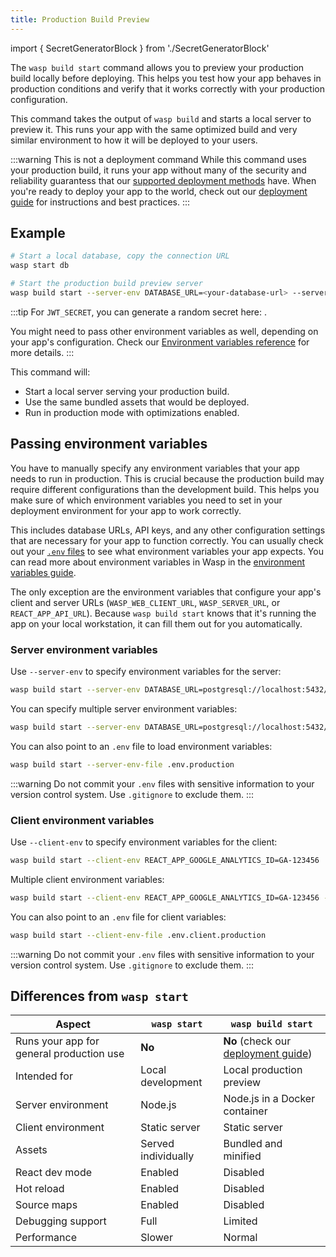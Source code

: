 ```yaml
---
title: Production Build Preview
---
```


import { SecretGeneratorBlock } from './SecretGeneratorBlock'

The `wasp build start` command allows you to preview your production build locally before deploying. This helps you test how your app behaves in production conditions and verify that it works correctly with your production configuration.

This command takes the output of `wasp build` and starts a local server to preview it. This runs your app with the same optimized build and very similar environment to how it will be deployed to your users.

:::warning This is not a deployment command
While this command uses your production build, it runs your app without many of the security and reliability guarantess that our [supported deployment methods](../deployment/intro.md) have. When you're ready to deploy your app to the world, check out our [deployment guide](../deployment/intro.md) for instructions and best practices.
:::

## Example

```bash
# Start a local database, copy the connection URL
wasp start db

# Start the production build preview server
wasp build start --server-env DATABASE_URL=<your-database-url> --server-env JWT_SECRET=<your-jwt-secret>
```

:::tip
For `JWT_SECRET`, you can generate a random secret here: <SecretGeneratorBlock />.

You might need to pass other environment variables as well, depending on your app's configuration. Check our [Environment variables reference](./env-vars.md) for more details.
:::

This command will:

- Start a local server serving your production build.
- Use the same bundled assets that would be deployed.
- Run in production mode with optimizations enabled.

## Passing environment variables

You have to manually specify any environment variables that your app needs to run in production. This is crucial because the production build may require different configurations than the development build. This helps you make sure of which environment variables you need to set in your deployment environment for your app to work correctly.

This includes database URLs, API keys, and any other configuration settings that are necessary for your app to function correctly. You can usually check out your [`.env` files](./env-vars.md#dotenv-files) to see what environment variables your app expects. You can read more about environment variables in Wasp in the [environment variables guide](./env-vars.md).

The only exception are the environment variables that configure your app's client and server URLs (`WASP_WEB_CLIENT_URL`, `WASP_SERVER_URL`, or `REACT_APP_API_URL`). Because `wasp build start` knows that it's running the app on your local workstation, it can fill them out for you automatically.

### Server environment variables

Use `--server-env` to specify environment variables for the server:

```bash
wasp build start --server-env DATABASE_URL=postgresql://localhost:5432/myapp
```

You can specify multiple server environment variables:

```bash
wasp build start --server-env DATABASE_URL=postgresql://localhost:5432/myapp --server-env JWT_SECRET=my-secret-key
```

You can also point to an `.env` file to load environment variables:

```bash
wasp build start --server-env-file .env.production
```

:::warning
Do not commit your `.env` files with sensitive information to your version control system. Use `.gitignore` to exclude them.
:::

### Client environment variables

Use `--client-env` to specify environment variables for the client:

```bash
wasp build start --client-env REACT_APP_GOOGLE_ANALYTICS_ID=GA-123456
```

Multiple client environment variables:

```bash
wasp build start --client-env REACT_APP_GOOGLE_ANALYTICS_ID=GA-123456 --client-env REACT_APP_PLAUSIBLE_ID=PLAUSIBLE-123456
```

You can also point to an `.env` file for client variables:

```bash
wasp build start --client-env-file .env.client.production
```

:::warning
Do not commit your `.env` files with sensitive information to your version control system. Use `.gitignore` to exclude them.
:::

## Differences from `wasp start`

| Aspect                                   | `wasp start`        | `wasp build start`                                            |
| ---------------------------------------- | ------------------- | ------------------------------------------------------------- |
| Runs your app for general production use | **No**              | **No** (check our [deployment guide](../deployment/intro.md)) |
| Intended for                             | Local development   | Local production preview                                      |
| Server environment                       | Node.js             | Node.js in a Docker container                                 |
| Client environment                       | Static server       | Static server                                                 |
| Assets                                   | Served individually | Bundled and minified                                          |
| React dev mode                           | Enabled             | Disabled                                                      |
| Hot reload                               | Enabled             | Disabled                                                      |
| Source maps                              | Enabled             | Disabled                                                      |
| Debugging support                        | Full                | Limited                                                       |
| Performance                              | Slower              | Normal                                                        |
